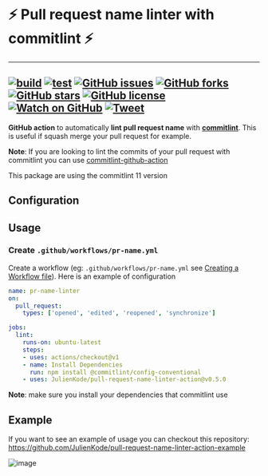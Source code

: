 # ⚡️ Pull request name linter with commitlint ⚡️
---
[![build](https://github.com/JulienKode/pull-request-name-linter-action/workflows/build/badge.svg)](https://github.com/JulienKode/pull-request-name-linter-action/actions)
[![test](https://github.com/JulienKode/pull-request-name-linter-action/workflows/test/badge.svg)](https://github.com/JulienKode/pull-request-name-linter-action/actions)
[![GitHub issues](https://img.shields.io/github/issues/JulienKode/pull-request-name-linter-action?style=flat-square)](https://github.com/JulienKode/pull-request-name-linter-action/issues)
[![GitHub forks](https://img.shields.io/github/forks/JulienKode/pull-request-name-linter-action?style=flat-square)](https://github.com/JulienKode/pull-request-name-linter-action/network)
[![GitHub stars](https://img.shields.io/github/stars/JulienKode/pull-request-name-linter-action?style=flat-square)](https://github.com/JulienKode/pull-request-name-linter-action/stargazers)
[![GitHub license](https://img.shields.io/github/license/JulienKode/pull-request-name-linter-action?style=flat-square)](https://github.com/JulienKode/pull-request-name-linter-action/blob/master/LICENSE)
[![Watch on GitHub](https://img.shields.io/github/watchers/JulienKode/pull-request-name-linter-action.svg?style=social)](https://github.com/JulienKode/pull-request-name-linter-action/watchers)
[![Tweet](https://img.shields.io/twitter/url/https/github.com/JulienKode/pull-request-name-linter-action.svg?style=social)](https://twitter.com/intent/tweet?text=Checkout%20this%20library%20https%3A%2F%2Fgithub.com%2FJulienKode%2Fpull-request-name-linter-action)
---

**GitHub action** to automatically **lint pull request name** with [**commitlint**](https://commitlint.js.org).
This is useful if squash merge your pull request for example.

**Note**: If you are looking to lint the commits of your pull request with commitlint you can use [commitlint-github-action](https://github.com/wagoid/commitlint-github-action)

This package are using the commitlint 11 version

## Configuration

## Usage

### Create `.github/workflows/pr-name.yml`

Create a workflow (eg: `.github/workflows/pr-name.yml` see [Creating a Workflow file](https://help.github.com/en/articles/configuring-a-workflow#creating-a-workflow-file)).
Here is an example of configuration

```yaml
name: pr-name-linter
on:
  pull_request:
    types: ['opened', 'edited', 'reopened', 'synchronize']

jobs:
  lint:
    runs-on: ubuntu-latest
    steps:
    - uses: actions/checkout@v1
    - name: Install Dependencies
      run: npm install @commitlint/config-conventional
    - uses: JulienKode/pull-request-name-linter-action@v0.5.0
```

**Note**: make sure you install your dependencies that commitlint use 

## Example 

If you want to see an example of usage you can checkout this repository: https://github.com/JulienKode/pull-request-name-linter-action-example

![image](https://user-images.githubusercontent.com/7658664/80835181-8a7cc280-8bf2-11ea-932b-7a954db6bf60.png)

